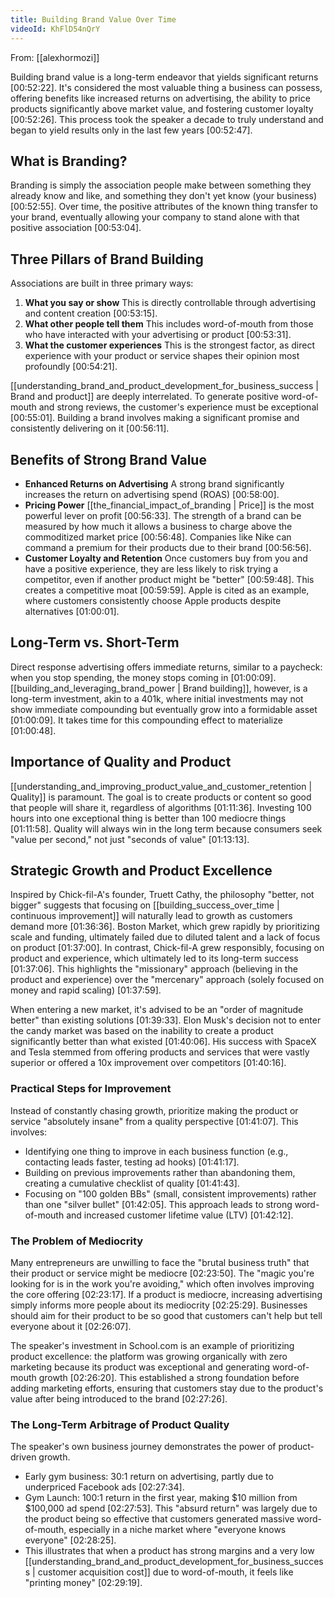 ```yaml
---
title: Building Brand Value Over Time
videoId: KhFlD54nQrY
---
```


From: [[alexhormozi]] <br/> 

Building brand value is a long-term endeavor that yields significant returns <a class="yt-timestamp" data-t="00:52:22">[00:52:22]</a>. It's considered the most valuable thing a business can possess, offering benefits like increased returns on advertising, the ability to price products significantly above market value, and fostering customer loyalty <a class="yt-timestamp" data-t="00:52:26">[00:52:26]</a>. This process took the speaker a decade to truly understand and began to yield results only in the last few years <a class="yt-timestamp" data-t="00:52:47">[00:52:47]</a>.

## What is Branding?
Branding is simply the association people make between something they already know and like, and something they don't yet know (your business) <a class="yt-timestamp" data-t="00:52:55">[00:52:55]</a>. Over time, the positive attributes of the known thing transfer to your brand, eventually allowing your company to stand alone with that positive association <a class="yt-timestamp" data-t="00:53:04">[00:53:04]</a>.

## Three Pillars of Brand Building
Associations are built in three primary ways:
1.  **What you say or show** This is directly controllable through advertising and content creation <a class="yt-timestamp" data-t="00:53:15">[00:53:15]</a>.
2.  **What other people tell them** This includes word-of-mouth from those who have interacted with your advertising or product <a class="yt-timestamp" data-t="00:53:31">[00:53:31]</a>.
3.  **What the customer experiences** This is the strongest factor, as direct experience with your product or service shapes their opinion most profoundly <a class="yt-timestamp" data-t="00:54:21">[00:54:21]</a>.

[[understanding_brand_and_product_development_for_business_success | Brand and product]] are deeply interrelated. To generate positive word-of-mouth and strong reviews, the customer's experience must be exceptional <a class="yt-timestamp" data-t="00:55:01">[00:55:01]</a>. Building a brand involves making a significant promise and consistently delivering on it <a class="yt-timestamp" data-t="00:56:11">[00:56:11]</a>.

## Benefits of Strong Brand Value
*   **Enhanced Returns on Advertising** A strong brand significantly increases the return on advertising spend (ROAS) <a class="yt-timestamp" data-t="00:58:00">[00:58:00]</a>.
*   **Pricing Power** [[the_financial_impact_of_branding | Price]] is the most powerful lever on profit <a class="yt-timestamp" data-t="00:56:33">[00:56:33]</a>. The strength of a brand can be measured by how much it allows a business to charge above the commoditized market price <a class="yt-timestamp" data-t="00:56:48">[00:56:48]</a>. Companies like Nike can command a premium for their products due to their brand <a class="yt-timestamp" data-t="00:56:56">[00:56:56]</a>.
*   **Customer Loyalty and Retention** Once customers buy from you and have a positive experience, they are less likely to risk trying a competitor, even if another product might be "better" <a class="yt-timestamp" data-t="00:59:48">[00:59:48]</a>. This creates a competitive moat <a class="yt-timestamp" data-t="00:59:59">[00:59:59]</a>. Apple is cited as an example, where customers consistently choose Apple products despite alternatives <a class="yt-timestamp" data-t="01:00:01">[01:00:01]</a>.

## Long-Term vs. Short-Term
Direct response advertising offers immediate returns, similar to a paycheck: when you stop spending, the money stops coming in <a class="yt-timestamp" data-t="01:00:09">[01:00:09]</a>. [[building_and_leveraging_brand_power | Brand building]], however, is a long-term investment, akin to a 401k, where initial investments may not show immediate compounding but eventually grow into a formidable asset <a class="yt-timestamp" data-t="01:00:09">[01:00:09]</a>. It takes time for this compounding effect to materialize <a class="yt-timestamp" data-t="01:00:48">[01:00:48]</a>.

## Importance of Quality and Product
[[understanding_and_improving_product_value_and_customer_retention | Quality]] is paramount. The goal is to create products or content so good that people will share it, regardless of algorithms <a class="yt-timestamp" data-t="01:11:36">[01:11:36]</a>. Investing 100 hours into one exceptional thing is better than 100 mediocre things <a class="yt-timestamp" data-t="01:11:58">[01:11:58]</a>. Quality will always win in the long term because consumers seek "value per second," not just "seconds of value" <a class="yt-timestamp" data-t="01:13:13">[01:13:13]</a>.

## Strategic Growth and Product Excellence
Inspired by Chick-fil-A's founder, Truett Cathy, the philosophy "better, not bigger" suggests that focusing on [[building_success_over_time | continuous improvement]] will naturally lead to growth as customers demand more <a class="yt-timestamp" data-t="01:36:36">[01:36:36]</a>. Boston Market, which grew rapidly by prioritizing scale and funding, ultimately failed due to diluted talent and a lack of focus on product <a class="yt-timestamp" data-t="01:37:00">[01:37:00]</a>. In contrast, Chick-fil-A grew responsibly, focusing on product and experience, which ultimately led to its long-term success <a class="yt-timestamp" data-t="01:37:06">[01:37:06]</a>. This highlights the "missionary" approach (believing in the product and experience) over the "mercenary" approach (solely focused on money and rapid scaling) <a class="yt-timestamp" data-t="01:37:59">[01:37:59]</a>.

When entering a new market, it's advised to be an "order of magnitude better" than existing solutions <a class="yt-timestamp" data-t="01:39:33">[01:39:33]</a>. Elon Musk's decision not to enter the candy market was based on the inability to create a product significantly better than what existed <a class="yt-timestamp" data-t="01:40:06">[01:40:06]</a>. His success with SpaceX and Tesla stemmed from offering products and services that were vastly superior or offered a 10x improvement over competitors <a class="yt-timestamp" data-t="01:40:16">[01:40:16]</a>.

### Practical Steps for Improvement
Instead of constantly chasing growth, prioritize making the product or service "absolutely insane" from a quality perspective <a class="yt-timestamp" data-t="01:41:07">[01:41:07]</a>. This involves:
*   Identifying one thing to improve in each business function (e.g., contacting leads faster, testing ad hooks) <a class="yt-timestamp" data-t="01:41:17">[01:41:17]</a>.
*   Building on previous improvements rather than abandoning them, creating a cumulative checklist of quality <a class="yt-timestamp" data-t="01:41:43">[01:41:43]</a>.
*   Focusing on "100 golden BBs" (small, consistent improvements) rather than one "silver bullet" <a class="yt-timestamp" data-t="01:42:05">[01:42:05]</a>. This approach leads to strong word-of-mouth and increased customer lifetime value (LTV) <a class="yt-timestamp" data-t="01:42:12">[01:42:12]</a>.

### The Problem of Mediocrity
Many entrepreneurs are unwilling to face the "brutal business truth" that their product or service might be mediocre <a class="yt-timestamp" data-t="02:23:50">[02:23:50]</a>. The "magic you're looking for is in the work you're avoiding," which often involves improving the core offering <a class="yt-timestamp" data-t="02:23:17">[02:23:17]</a>. If a product is mediocre, increasing advertising simply informs more people about its mediocrity <a class="yt-timestamp" data-t="02:25:29">[02:25:29]</a>. Businesses should aim for their product to be so good that customers can't help but tell everyone about it <a class="yt-timestamp" data-t="02:26:07">[02:26:07]</a>.

The speaker's investment in School.com is an example of prioritizing product excellence: the platform was growing organically with zero marketing because its product was exceptional and generating word-of-mouth growth <a class="yt-timestamp" data-t="02:26:20">[02:26:20]</a>. This established a strong foundation before adding marketing efforts, ensuring that customers stay due to the product's value after being introduced to the brand <a class="yt-timestamp" data-t="02:27:26">[02:27:26]</a>.

### The Long-Term Arbitrage of Product Quality
The speaker's own business journey demonstrates the power of product-driven growth.
*   Early gym business: 30:1 return on advertising, partly due to underpriced Facebook ads <a class="yt-timestamp" data-t="02:27:34">[02:27:34]</a>.
*   Gym Launch: 100:1 return in the first year, making $10 million from $100,000 ad spend <a class="yt-timestamp" data-t="02:27:53">[02:27:53]</a>. This "absurd return" was largely due to the product being so effective that customers generated massive word-of-mouth, especially in a niche market where "everyone knows everyone" <a class="yt-timestamp" data-t="02:28:25">[02:28:25]</a>.
*   This illustrates that when a product has strong margins and a very low [[understanding_brand_and_product_development_for_business_success | customer acquisition cost]] due to word-of-mouth, it feels like "printing money" <a class="yt-timestamp" data-t="02:29:19">[02:29:19]</a>.